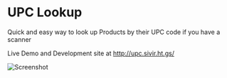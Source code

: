 UPC Lookup
==========

Quick and easy way to look up Products by their UPC code if you have a scanner

Live Demo and Development site at http://upc.sivir.ht.gs/

![Screenshot](http://cdn.ht.gs/i/upc-lookup2.png)